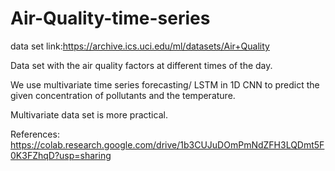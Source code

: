 # Air-Quality-time-series
data set link:https://archive.ics.uci.edu/ml/datasets/Air+Quality

Data set with the air quality factors at different times of the day.

We use multivariate time series forecasting/ LSTM in 1D CNN to predict the given concentration of pollutants and the temperature.

Multivariate data set is more practical. 

References: https://colab.research.google.com/drive/1b3CUJuDOmPmNdZFH3LQDmt5F0K3FZhqD?usp=sharing

